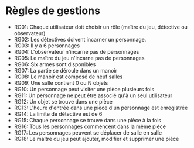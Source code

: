 # Règles de gestions

- RG01: Chaque utilisateur doit choisir un rôle (maître du jeu, détective ou observateur)
- RG02: Les détectives doivent incarner un personnage.
- RG03: Il y a 6 personnages
- RG04: L'observateur n'incarne pas de personnages
- RG05: Le maître du jeu n'incarne pas de personnages
- RG06: Six armes sont disponibles
- RG07: La partie se déroule dans un manoir 
- RG08: Le manoir est composé de neuf salles
- RG09: Une salle contient 0 ou N objets
- RG10: Un personnage peut visiter une pièce plusieurs fois
- RG11: Un personnage ne peut être associé qu'à un seul utilisateur
- RG12: Un objet se trouve dans une pièce
- RG13: L'heure d'entrée dans une pièce d'un personnage est enregistrée
- RG14: La limite de détective est de 6
- RG15: Chaque personnage se trouve dans une pièce à la fois
- RG16: Tous les personnages commencent dans la même pièce
- RG17: Les personnages peuvent se déplacer de salle en salle
- RG18: Le maître du jeu peut ajouter, modifier et supprimer une pièce